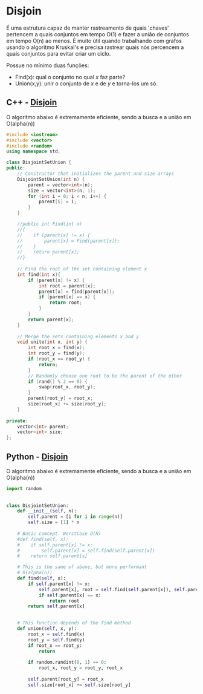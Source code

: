 # Disjoin

É uma estrutura capaz de manter rastreamento de quais 'chaves' pertencem a quais conjuntos em tempo O(1) e fazer a união de conjuntos em tempo O(n) ao menos. É muito útil quando trabalhando com grafos usando o algoritmo Kruskal's e precisa rastrear quais nós percencem a quais conjuntos para evitar criar um ciclo. 

Possue no mínimo duas funções:

- Find(x): qual o conjunto no qual _x_ faz parte?
- Union(x,y): unir o conjunto de _x_ e de _y_ e torna-los um só.


## C++ - [Disjoin](https://www.geeksforgeeks.org/disjoint-set-union-randomized-algorithm/)


O algoritmo abaixo é extremamente eficiente, sendo a busca e a união em O(alpha(n))
```c++
#include <iostream>
#include <vector>
#include <random>
using namespace std;

class DisjointSetUnion {
public:
    // Constructor that initializes the parent and size arrays
    DisjointSetUnion(int n) {
        parent = vector<int>(n);
        size = vector<int>(n, 1);
        for (int i = 0; i < n; i++) {
            parent[i] = i;
        }
    }

    //public int Find(int x)
    //{
    //    if (parent[x] != x) {
    //        parent[x] = Find(parent[x]);
    //    }
    //    return parent[x];
    //}
     
    // Find the root of the set containing element x
    int find(int x){
        if (parent[x] != x) {
            int root = parent[x];
            parent[x] = find(parent[x]);
            if (parent[x] == x) {
                return root;
            }
        }
        return parent[x];
    }
     
    // Merge the sets containing elements x and y
    void unite(int x, int y) {
        int root_x = find(x);
        int root_y = find(y);
        if (root_x == root_y) {
            return;
        }
        // Randomly choose one root to be the parent of the other
        if (rand() % 2 == 0) {
            swap(root_x, root_y);
        }
        parent[root_y] = root_x;
        size[root_x] += size[root_y];
    }
     
private:
    vector<int> parent;
    vector<int> size;
};
```



## Python - [Disjoin](https://www.geeksforgeeks.org/disjoint-set-union-randomized-algorithm/)


O algoritmo abaixo é extremamente eficiente, sendo a busca e a união em O(alpha(n))
```python
import random
 
 
class DisjointSetUnion:
    def __init__(self, n):
        self.parent = [i for i in range(n)]
        self.size = [1] * n
 
    # Basic comcept. WorstCase O(N)
    #def find(self, x):
    #    if self.parent[x] != x:
    #        self.parent[x] = self.find(self.parent[x])
    #    return self.parent[x]

    # This is the same of above, but more performant
    # O(alpha(n))
    def find(self, x):
        if self.parent[x] != x:
            self.parent[x], root = self.find(self.parent[x]), self.parent[x]
            if self.parent[x] == x:
                return root
        return self.parent[x]
 

    # This function depends of the find method
    def union(self, x, y):
        root_x = self.find(x)
        root_y = self.find(y)
        if root_x == root_y:
            return
 
        if random.randint(0, 1) == 0:
            root_x, root_y = root_y, root_x
 
        self.parent[root_y] = root_x
        self.size[root_x] += self.size[root_y]
```

